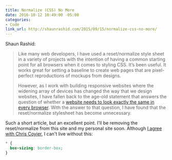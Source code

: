 ```yaml
---
title: Normalize (CSS) No More
date: 2016-10-12 10:49:00 -05:00
categories:
- Code
link_url: http://shaunrashid.com/2015/09/15/normalize-css-no-more/
---
```


Shaun Rashid:

> Like many web developers, I have used a reset/normalize style sheet in a variety of projects with the intention of having a common starting point for all browsers when it comes to styling CSS. It’s been useful. It works great for setting a baseline to create web pages that are pixel-perfect reproductions of mockups from designs.
>
> However, as I work with building responsive websites where the widening array of devices has changed the way that we design websites, I have fallen back to the age-old statement that answers the question of whether a [website needs to look exactly the same in every browser](http://dowebsitesneedtolookexactlythesameineverybrowser.com/). With the answer to that question, I have found that the reset/normalize stylesheet has become unnecessary.

Such a short article, but an excellent point. I'll be removing the reset/normalize from this site and my personal site soon. Although [I agree with Chris Coyier](https://css-tricks.com/normalize-css-no/), I can't live without this:

```css
* {
  box-sizing: border-box;
}
```
